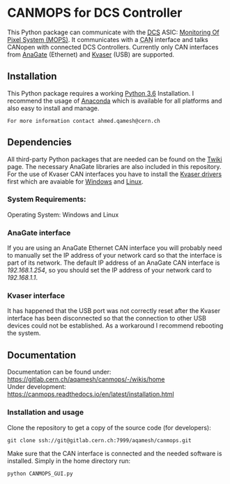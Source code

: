 # CANMOPS for DCS Controller
This Python package can communicate with the [<abbr title="Detector Control System">DCS</abbr>](https://twiki.cern.ch/twiki/bin/viewauth/Atlas/DetectorControlSystemMainPage "Only accessible with CERN account") ASIC: [Monitoring Of Pixel System (MOPS)](https://edms.cern.ch/ui/file/1909505/3/MOPS-specs-V3_docx_cpdf.pdf). It communicates with a <abbr title="Controller Area Network">CAN</abbr> interface and talks CANopen with connected DCS Controllers. Currently only CAN interfaces from [AnaGate](https://www.anagate.de/) (Ethernet) and [Kvaser](https://www.kvaser.com/) (USB) are supported.
## Installation
This Python package requires a working [Python 3.6](https://www.python.org/ "Official Python Homepage") Installation. I recommend the usage of [Anaconda](https://anaconda.org/ "Official Anaconda Homepage") which is available for all platforms and also easy to install and manage.
```
For more information contact ahmed.qamesh@cern.ch
```
## Dependencies
All third-party Python packages that are needed can be found on the [Twiki](https://gitlab.cern.ch/aqamesh/canmops/-/wikis/home) page. The necessary AnaGate libraries are also included in this repository. For the use of Kvaser CAN interfaces you have to install the [Kvaser drivers](https://www.kvaser.com/downloads-kvaser/ "Kvaser download page") first which are avaiable for [Windows](https://www.kvaser.com/downloads-kvaser/?utm_source=software&utm_ean=7330130980013&utm_status=latest) and [Linux](https://www.kvaser.com/downloads-kvaser/?utm_source=software&utm_ean=7330130980754&utm_status=latest).

### System Requirements:
Operating System: Windows and Linux
### AnaGate interface
If you are using an AnaGate Ethernet CAN interface you will probably need to manually set the IP address of your network card so that the interface is part of its network. The default IP address of an AnaGate CAN interface is *192.168.1.254*, so you should set the IP address of your network card to *192.168.1.1*.
### Kvaser interface
It has happened that the USB port was not correctly reset after the Kvaser interface has been disconnected so that the connection to other USB devices could not be established. As a workaround I recommend rebooting the system.

## Documentation
Documentation can be found under: https://gitlab.cern.ch/aqamesh/canmops/-/wikis/home </br>
Under development: https://canmops.readthedocs.io/en/latest/installation.html

### Installation and usage
Clone the repository to get a copy of the source code (for developers):
```
git clone ssh://git@gitlab.cern.ch:7999/aqamesh/canmops.git
```
Make sure that the CAN interface is connected and the needed software is installed.
Simply in the home directory run:
```
python CANMOPS_GUI.py
```

